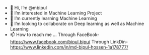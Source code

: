 - 👋 Hi, I’m @mbipul
- 👀 I’m interested in Machine Learning Project
- 🌱 I’m currently learning Machine Learning
- 💞️ I’m looking to collaborate on Deep learning as well as Machine Learning
- 📫 How to reach me ...
Through FaceBook-https://www.facebook.com/bipul.bipu/
Through LinkDin-https://www.linkedin.com/in/md-bipul-hossen-1a178777/


<!---
mbipul/mbipul is a ✨ special ✨ repository because its `README.md` (this file) appears on your GitHub profile.
You can click the Preview link to take a look at your changes.
--->
